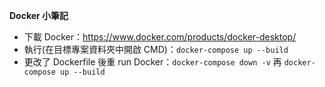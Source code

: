 **Docker 小筆記**
- 下載 Docker：https://www.docker.com/products/docker-desktop/
- 執行(在目標專案資料夾中開啟 CMD)：`docker-compose up --build`
- 更改了 Dockerfile 後重 run Docker：`docker-compose down -v` 再 `docker-compose up --build`
